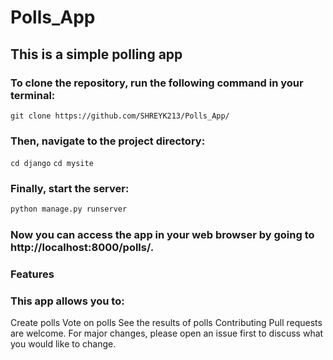 # Polls_App

## This is a simple polling app 

### To clone the repository, run the following command in your terminal:
```
git clone https://github.com/SHREYK213/Polls_App/
```

### Then, navigate to the project directory:
```cd django```
```cd mysite```

### Finally, start the server:
```bash
python manage.py runserver
```

### Now you can access the app in your web browser by going to http://localhost:8000/polls/.

### Features
### This app allows you to:

Create polls
Vote on polls
See the results of polls
Contributing
Pull requests are welcome. For major changes, please open an issue first to discuss what you would like to change.



